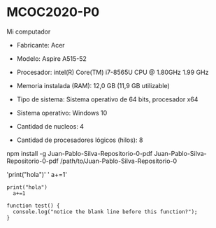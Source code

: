 # MCOC2020-P0

Mi computador

* Fabricante: Acer

* Modelo: Aspire A515-52

* Procesador: intel(R) Core(TM) i7-8565U CPU @ 1.80GHz  1.99 GHz

* Memoria instalada (RAM): 12,0 GB (11,9 GB utilizable)

* Tipo de sistema: Sistema operativo de 64 bits, procesador x64

* Sistema operativo: Windows 10

* Cantidad de nucleos: 4

* Cantidad de procesadores lógicos (hilos): 8

npm install -g Juan-Pablo-Silva-Repositorio-0-pdf
Juan-Pablo-Silva-Repositorio-0-pdf /path/to/Juan-Pablo-Silva-Repositorio-0

'print("hola")'
'  a+=1'

```
print("hola")
  a+=1
``` 
```
function test() {
  console.log("notice the blank line before this function?");
}
```
